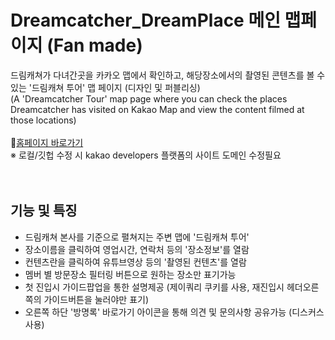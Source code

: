 # Dreamcatcher_DreamPlace 메인 맵페이지 (Fan made)
드림캐쳐가 다녀간곳을 카카오 맵에서 확인하고, 해당장소에서의 촬영된 콘텐츠를 볼 수 있는 '드림캐쳐 투어' 맵 페이지 (디자인 및 퍼블리싱)<br>
(A 'Dreamcatcher Tour' map page where you can check the places Dreamcatcher has visited on Kakao Map and view the content filmed at those locations)<br><br>
📌[홈페이지 바로가기](https://fold6.github.io/Dreamcatcher_DreamPlace-landing_respon/index.html)<br>
※ 로컬/깃헙 수정 시 kakao developers 플랫폼의 사이트 도메인 수정필요<br>
<br>
<br>

## 기능 및 특징
- 드림캐쳐 본사를 기준으로 펼쳐지는 주변 맵에 '드림캐쳐 투어'
- 장소이름을 클릭하여 영업시간, 연락처 등의 '장소정보'를 열람
- 컨텐츠란을 클릭하여 유튜브영상 등의 '촬영된 컨텐츠'를 열람
- 멤버 별 방문장소 필터링 버튼으로 원하는 장소만 표기가능
- 첫 진입시 가이드팝업을 통한 설명제공 (제이쿼리 쿠키를 사용, 재진입시 헤더오른쪽의 가이드버튼을 눌러야만 표기)
- 오른쪽 하단 '방명록' 바로가기 아이콘을 통해 의견 및 문의사항 공유가능 (디스커스 사용)

